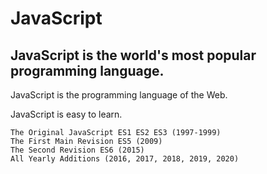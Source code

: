 # JavaScript

## JavaScript is the world's most popular programming language.

JavaScript is the programming language of the Web.

JavaScript is easy to learn.

```
The Original JavaScript ES1 ES2 ES3 (1997-1999)
The First Main Revision ES5 (2009)
The Second Revision ES6 (2015)
All Yearly Additions (2016, 2017, 2018, 2019, 2020)
```
